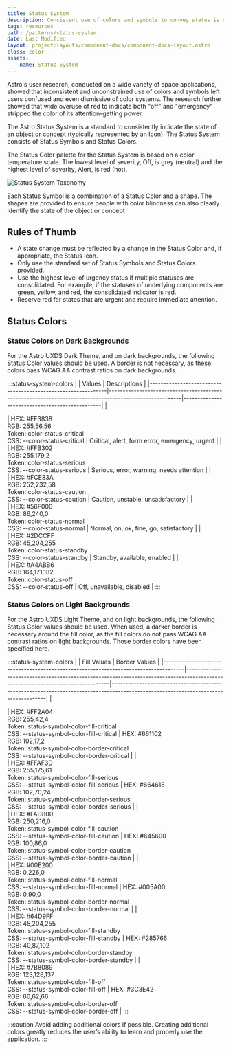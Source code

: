 ```yaml
---
title: Status System
description: Consistent use of colors and symbols to convey status is critical for user success. 
tags: resources
path: /patterns/status-system
date: Last Modified
layout: project:layouts/component-docs/component-docs-layout.astro
class: color
assets:
    name: Status System
---
```


Astro's user research, conducted on a wide variety of space applications, showed that inconsistent and unconstrained use of colors and symbols left users confused and even dismissive of color systems. The research further showed that wide overuse of red to indicate both "off" and "emergency" stripped the color of its attention-getting power.

The Astro Status System is a standard to consistently indicate the state of an object or concept (typically represented by an Icon). The Status System consists of Status Symbols and Status Colors.

The Status Color palette for the Status System is based on a color temperature scale. The lowest level of severity, Off, is grey (neutral) and the highest level of severity, Alert, is red (hot).

![Status System Taxonomy](/img/patterns/status-system/status-system-fundamentals.webp "Figure 3.1.1 Status system taxonomy")

Each Status Symbol is a combination of a Status Color and a shape. The shapes are provided to ensure people with color blindness can also clearly identify the state of the object or concept

## Rules of Thumb

- A state change must be reflected by a change in the Status Color and, if appropriate, the Status Icon.
- Only use the standard set of Status Symbols and Status Colors provided.
- Use the highest level of urgency status if multiple statuses are consolidated. For example, if the statuses of underlying components are green, yellow, and red, the consolidated indicator is red.
- Reserve red for states that are urgent and require immediate attention.

## Status Colors

### Status Colors on Dark Backgrounds

For the Astro UXDS Dark Theme, and on dark backgrounds, the following Status Color values should be used. A border is not necessary, as these colors pass WCAG AA contrast ratios on dark backgrounds.

:::status-system-colors
|                                                              | Values                                                                                                 | Descriptions                                   |
|--------------------------------------------------------------|--------------------------------------------------------------------------------------------------------|------------------------------------------------|
| <div class="status-color" style="background: #FF3838"></div> | HEX: #FF3838 <br />RGB: 255,56,56<br />Token: color-status-critical<br />CSS: --color-status-critical  | Critical, alert, form error, emergency, urgent |
| <div class="status-color" style="background: #FFB302"></div> | HEX: #FFB302 <br />RGB: 255,179,2 <br />Token: color-status-serious <br />CSS: --color-status-serious  | Serious, error, warning, needs attention       |
| <div class="status-color" style="background: #FCE83A"></div> | HEX: #FCE83A <br />RGB: 252,232,58 <br />Token: color-status-caution <br />CSS: --color-status-caution | Caution, unstable, unsatisfactory              |
| <div class="status-color" style="background: #56F000"></div> | HEX: #56F000 <br />RGB: 86,240,0 <br />Token: color-status-normal <br />CSS: --color-status-normal     | Normal, on, ok, fine, go, satisfactory         |
| <div class="status-color" style="background: #2DCCFF"></div> | HEX: #2DCCFF <br />RGB: 45,204,255 <br />Token: color-status-standby <br />CSS: --color-status-standby | Standby, available, enabled                    |
| <div class="status-color" style="background: #A4ABB6"></div> | HEX: #A4ABB6 <br />RGB: 164,171,182 <br />Token: color-status-off <br />CSS: --color-status-off        | Off, unavailable, disabled                     |
:::

### Status Colors on Light Backgrounds

For the Astro UXDS Light Theme, and on light backgrounds, the following Status Color values should be used. When used, a darker border is necessary around the fill color, as the fill colors do not pass WCAG AA contrast ratios on light backgrounds. Those border colors have been specified here.

:::status-system-colors
|                                                                                     | Fill Values                                                                                                                    | Border Values                                                                                                                      |
|-------------------------------------------------------------------------------------|--------------------------------------------------------------------------------------------------------------------------------|------------------------------------------------------------------------------------------------------------------------------------|
| <div class="status-color" style="background: #FF2A04; border-color: #661102"></div> | HEX: #FF2A04 <br />RGB: 255,42,4 <br />Token: status-symbol-color-fill-critical <br />CSS: --status-symbol-color-fill-critical | HEX: #661102 <br />RGB: 102,17,2 <br />Token: status-symbol-color-border-critical <br />CSS: --status-symbol-color-border-critical |
| <div class="status-color" style="background: #FFAF3D; border-color: #664618"></div> | HEX: #FFAF3D <br />RGB: 255,175,61 <br />Token: status-symbol-color-fill-serious <br />CSS: --status-symbol-color-fill-serious | HEX: #664618 <br />RGB: 102,70,24 <br />Token: status-symbol-color-border-serious <br />CSS: --status-symbol-color-border-serious  |
| <div class="status-color" style="background: #FAD800; border-color: #645600"></div> | HEX: #FAD800 <br />RGB: 250,216,0 <br />Token: status-symbol-color-fill-caution <br />CSS: --status-symbol-color-fill-caution  | HEX: #645600 <br />RGB: 100,86,0 <br />Token: status-symbol-color-border-caution <br />CSS: --status-symbol-color-border-caution   |
| <div class="status-color" style="background: #00E200; border-color: #005A00"></div> | HEX: #00E200 <br />RGB: 0,226,0 <br />Token: status-symbol-color-fill-normal <br />CSS: --status-symbol-color-fill-normal      | HEX: #005A00 <br />RGB: 0,90,0 <br />Token: status-symbol-color-border-normal <br />CSS: --status-symbol-color-border-normal       |
| <div class="status-color" style="background: #64D9FF; border-color: #285766"></div> | HEX: #64D9FF <br />RGB: 45,204,255 <br />Token: status-symbol-color-fill-standby <br />CSS: --status-symbol-color-fill-standby | HEX: #285766 <br />RGB: 40,87,102 <br />Token: status-symbol-color-border-standby <br />CSS: --status-symbol-color-border-standby  |
| <div class="status-color" style="background: #7B8089; border-color: #3C3E42"></div> | HEX: #7B8089 <br />RGB: 123,128,137 <br />Token: status-symbol-color-fill-off <br />CSS: --status-symbol-color-fill-off        | HEX: #3C3E42 <br />RGB: 60,62,66 <br />Token: status-symbol-color-border-off <br />CSS: --status-symbol-color-border-off           |
:::

:::caution
Avoid adding additional colors if possible. Creating additional colors greatly reduces the user’s ability to learn and properly use the application.
:::
